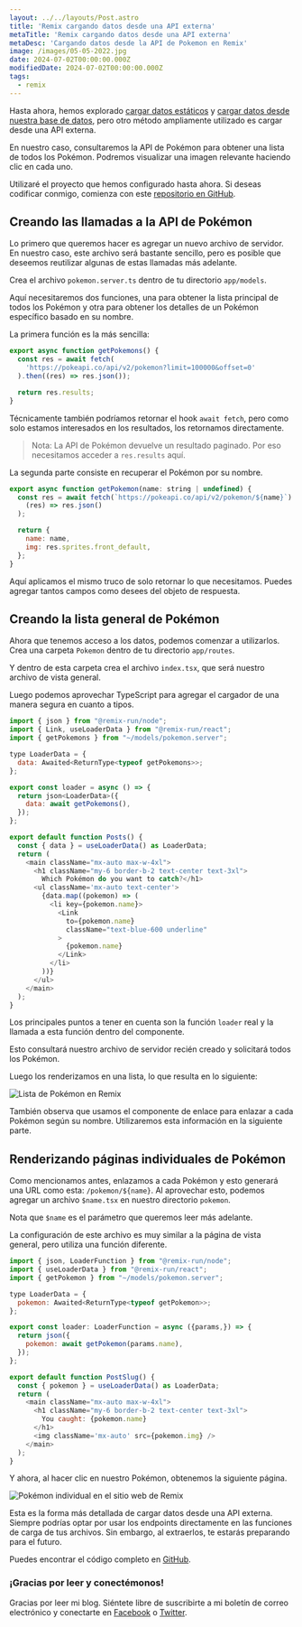 ```yaml
---
layout: ../../layouts/Post.astro
title: 'Remix cargando datos desde una API externa'
metaTitle: 'Remix cargando datos desde una API externa'
metaDesc: 'Cargando datos desde la API de Pokemon en Remix'
image: /images/05-05-2022.jpg
date: 2024-07-02T00:00:00.000Z
modifiedDate: 2024-07-02T00:00:00.000Z
tags:
  - remix
---
```


Hasta ahora, hemos explorado [cargar datos estáticos](https://daily-dev-tips.com/posts/remix-and-data-loading/) y [cargar datos desde nuestra base de datos](https://daily-dev-tips.com/posts/adding-prisma-to-remix/), pero otro método ampliamente utilizado es cargar desde una API externa.

En nuestro caso, consultaremos la API de Pokémon para obtener una lista de todos los Pokémon. Podremos visualizar una imagen relevante haciendo clic en cada uno.

Utilizaré el proyecto que hemos configurado hasta ahora.
Si deseas codificar conmigo, comienza con este [repositorio en GitHub](https://github.com/rebelchris/remix-starter/tree/error-handling).

## Creando las llamadas a la API de Pokémon

Lo primero que queremos hacer es agregar un nuevo archivo de servidor. En nuestro caso, este archivo será bastante sencillo, pero es posible que deseemos reutilizar algunas de estas llamadas más adelante.

Crea el archivo `pokemon.server.ts` dentro de tu directorio `app/models`.

Aquí necesitaremos dos funciones, una para obtener la lista principal de todos los Pokémon y otra para obtener los detalles de un Pokémon específico basado en su nombre.

La primera función es la más sencilla:

```js
export async function getPokemons() {
  const res = await fetch(
    'https://pokeapi.co/api/v2/pokemon?limit=100000&offset=0'
  ).then((res) => res.json());

  return res.results;
}
```

Técnicamente también podríamos retornar el hook `await fetch`, pero como solo estamos interesados en los resultados, los retornamos directamente.

> Nota: La API de Pokémon devuelve un resultado paginado. Por eso necesitamos acceder a `res.results` aquí.

La segunda parte consiste en recuperar el Pokémon por su nombre.

```js
export async function getPokemon(name: string | undefined) {
  const res = await fetch(`https://pokeapi.co/api/v2/pokemon/${name}`).then(
    (res) => res.json()
  );

  return {
    name: name,
    img: res.sprites.front_default,
  };
}
```

Aquí aplicamos el mismo truco de solo retornar lo que necesitamos. Puedes agregar tantos campos como desees del objeto de respuesta.

## Creando la lista general de Pokémon

Ahora que tenemos acceso a los datos, podemos comenzar a utilizarlos.
Crea una carpeta `Pokemon` dentro de tu directorio `app/routes`.

Y dentro de esta carpeta crea el archivo `index.tsx`, que será nuestro archivo de vista general.

Luego podemos aprovechar TypeScript para agregar el cargador de una manera segura en cuanto a tipos.

```js
import { json } from "@remix-run/node";
import { Link, useLoaderData } from "@remix-run/react";
import { getPokemons } from "~/models/pokemon.server";

type LoaderData = {
  data: Awaited<ReturnType<typeof getPokemons>>;
};

export const loader = async () => {
  return json<LoaderData>({
    data: await getPokemons(),
  });
};

export default function Posts() {
  const { data } = useLoaderData() as LoaderData;
  return (
    <main className="mx-auto max-w-4xl">
      <h1 className="my-6 border-b-2 text-center text-3xl">
        Which Pokémon do you want to catch?</h1>
      <ul className='mx-auto text-center'>
        {data.map((pokemon) => (
          <li key={pokemon.name}>
            <Link
              to={pokemon.name}
              className="text-blue-600 underline"
            >
              {pokemon.name}
            </Link>
          </li>
        ))}
      </ul>
    </main>
  );
}
```

Los principales puntos a tener en cuenta son la función `loader` real y la llamada a esta función dentro del componente.

Esto consultará nuestro archivo de servidor recién creado y solicitará todos los Pokémon.

Luego los renderizamos en una lista, lo que resulta en lo siguiente:

![Lista de Pokémon en Remix](https://cdn.hashnode.com/res/hashnode/image/upload/v1650864196915/CCmV7Z9vQ.png)

También observa que usamos el componente de enlace para enlazar a cada Pokémon según su nombre.
Utilizaremos esta información en la siguiente parte.

## Renderizando páginas individuales de Pokémon

Como mencionamos antes, enlazamos a cada Pokémon y esto generará una URL como esta: `/pokemon/${name}`.
Al aprovechar esto, podemos agregar un archivo `$name.tsx` en nuestro directorio `pokemon`.

Nota que `$name` es el parámetro que queremos leer más adelante.

La configuración de este archivo es muy similar a la página de vista general, pero utiliza una función diferente.

```js
import { json, LoaderFunction } from "@remix-run/node";
import { useLoaderData } from "@remix-run/react";
import { getPokemon } from "~/models/pokemon.server";

type LoaderData = {
  pokemon: Awaited<ReturnType<typeof getPokemon>>;
};

export const loader: LoaderFunction = async ({params,}) => {
  return json({
    pokemon: await getPokemon(params.name),
  });
};

export default function PostSlug() {
  const { pokemon } = useLoaderData() as LoaderData;
  return (
    <main className="mx-auto max-w-4xl">
      <h1 className="my-6 border-b-2 text-center text-3xl">
        You caught: {pokemon.name}
      </h1>
      <img className='mx-auto' src={pokemon.img} />
    </main>
  );
}
```

Y ahora, al hacer clic en nuestro Pokémon, obtenemos la siguiente página.

![Pokémon individual en el sitio web de Remix](https://cdn.hashnode.com/res/hashnode/image/upload/v1650864456616/8tKzDIszf.png)

Esta es la forma más detallada de cargar datos desde una API externa. Siempre podrías optar por usar los endpoints directamente en las funciones de carga de tus archivos.
Sin embargo, al extraerlos, te estarás preparando para el futuro.

Puedes encontrar el código completo en [GitHub](https://github.com/rebelchris/remix-starter/tree/pokemon-api).

### ¡Gracias por leer y conectémonos!

Gracias por leer mi blog. Siéntete libre de suscribirte a mi boletín de correo electrónico y conectarte en [Facebook](https://www.facebook.com/DailyDevTipsBlog) o [Twitter](https://twitter.com/DailyDevTips1).
